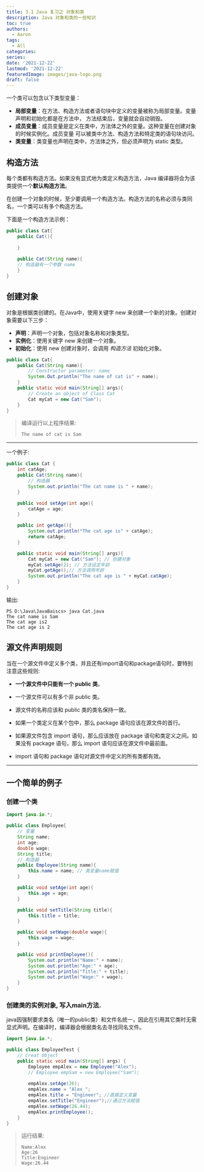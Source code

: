 ```yaml
---
title: 3.1 Java 复习之 对象和类
description: Java 对象和类的一些知识
toc: true
authors:
  - Aaron
tags:
  - All
categories:
series:
date: '2021-12-22'
lastmod: '2021-12-22'
featuredImage: images/java-logo.png
draft: false
---
```


一个类可以包含以下类型变量：

- **局部变量**：在方法、构造方法或者语句块中定义的变量被称为局部变量。变量声明和初始化都是在方法中，
  方法结束后，变量就会自动销毁。
- **成员变量**：成员变量是定义在类中，方法体之外的变量。这种变量在创建对象的时候实例化。成员变量
  可以被类中方法、构造方法和特定类的语句块访问。
- **类变量**：类变量也声明在类中，方法体之外，但必须声明为 static 类型。



## 构造方法

每个类都有构造方法。如果没有显式地为类定义构造方法，Java 编译器将会为该类提供一个**默认构造方法**。

在创建一个对象的时候，至少要调用一个构造方法。构造方法的名称必须与类同名，一个类可以有多个构造方法。

下面是一个构造方法示例：

```java
public class Cat{
	public Cat(){
	
	}
	
	public Cat(String name){
	// 构造器有一个参数 name
	}
}
```

## 创建对象

对象是根据类创建的。在Java中，使用关键字 new 来创建一个新的对象。创建对象需要以下三步：

- **声明**：声明一个对象，包括对象名称和对象类型。
- **实例化**：使用关键字 new 来创建一个对象。
- **初始化**：使用 new 创建对象时，会调用 *构造方法* 初始化对象。

```java
public class Cat{
    public Cat(String name){
        // Constructor parameter: name
        System.Out.println("The name of cat is" + name);
    }
    public static void main(String[] args){
        // Create an object of Class Cat
        Cat myCat = new Cat("Sam");
    }
}
```

> 编译运行以上程序结果:
>
> ```shell
> The name of cat is Sam
> ```



***

一个例子:

```java
public class Cat {
    int catAge;
    public Cat(String name){
        // 构造器
        System.out.println("The cat name is " + name);
    }

    public void setAge(int age){
        catAge = age;
    }

    public int getAge(){
        System.out.println("The cat age is" + catAge);
        return catAge;
    }

    public static void main(String[] args){
        Cat myCat = new Cat("Sam"); // 创建对象
        myCat.setAge(2); // 方法设定年龄
        myCat.getAge();// 方法调用年龄
        System.out.println("The cat age is " + myCat.catAge);
    }
}

```

输出:

```shell
PS D:\Java\JavaBaiscs> java Cat.java
The cat name is Sam
The cat age is2 
The cat age is 2
```

## 源文件声明规则

当在一个源文件中定义多个类，并且还有import语句和package语句时，要特别注意这些规则:

- **一个源文件中只能有一个 public 类**。

- 一个源文件可以有多个非 public 类。

- 源文件的名称应该和 public 类的类名保持一致。

- 如果一个类定义在某个包中，那么 package 语句应该在源文件的首行。

- 如果源文件包含 import 语句，那么应该放在 package 语句和类定义之间。如果没有 package 语句，那么 import 语句应该在源文件中最前面。

- import 语句和 package 语句对源文件中定义的所有类都有效。

***

## 一个简单的例子

### 创建一个类

```java
import java.io.*;

public class Employee{
    // 变量
    String name;
    int age;
    double wage;
    String title;
    // 构造器
    public Employee(String name){
        this.name = name; // 类变量name赋值
    }

    public void setAge(int age){
        this.age = age;
    }

    public void setTitle(String title){
        this.title = title;
    }

    public void setWage(double wage){
        this.wage = wage;
    }

    public void printEmployee(){
        System.out.println("Name:" + name);
        System.out.println("Age:" + age);
        System.out.println("Title:" + title);
        System.out.println("Wage:" + wage);
    }
}
```

### 创建类的实例对象, 写入main方法.

java因强制要求类名（唯一的public类）和文件名统一，因此在引用其它类时无需显式声明。在编译时，编译器会根据类名去寻找同名文件。

```java
import java.io.*;

public class EmployeeTest {
    // Creat Object
    public static void main(String[] args) {
        Employee empAlex = new Employee("Alex");
        // Employee empSam = new Employee("Sam");
    
        empAlex.setAge(26);
        empAlex.name = "Alex ";
        empAlex.title = "Engineer"; //直接定义变量
        empAlex.setTitle("Engineer");//通过方法赋值
        empAlex.setWage(26.44);
        empAlex.printEmployee();
    }
}

```

> 运行结果:
>
> ```shell
> Name:Alex 
> Age:26
> Title:Engineer
> Wage:26.44
> ```

